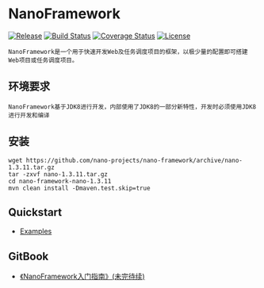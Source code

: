 NanoFramework
====
[![Release](https://img.shields.io/badge/release-1.3.11-blue.svg)](https://github.com/nano-projects/nano-framework/releases)
[![Build Status](https://travis-ci.org/nano-projects/nano-framework.svg?branch=master)](https://travis-ci.org/nano-projects/nano-framework)
[![Coverage Status](https://coveralls.io/repos/github/nano-projects/nano-framework/badge.svg)](https://coveralls.io/github/nano-projects/nano-framework)
[![License](https://img.shields.io/badge/license-Apache%202-4EB1BA.svg)](https://www.apache.org/licenses/LICENSE-2.0.html)

	NanoFramework是一个用于快速开发Web及任务调度项目的框架，以极少量的配置即可搭建Web项目或任务调度项目。
	
	
环境要求
----
	NanoFramework基于JDK8进行开发，内部使用了JDK8的一部分新特性，开发时必须使用JDK8进行开发和编译

安装
----
```shell
wget https://github.com/nano-projects/nano-framework/archive/nano-1.3.11.tar.gz
tar -zxvf nano-1.3.11.tar.gz
cd nano-framework-nano-1.3.11
mvn clean install -Dmaven.test.skip=true
```

Quickstart
----
- [Examples](nano-examples/examples/examples.md)

GitBook
----
- [《NanoFramework入门指南》(未完待续)](https://riveryang.gitbooks.io/nanoframework/content)